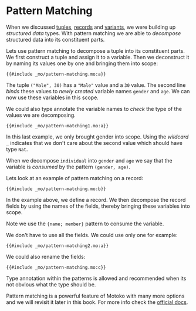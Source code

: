 # Pattern Matching

When we discussed [tuples](/common-programming-concepts/types/tuples.html), [records](/common-programming-concepts/types/records.html) and [variants](/common-programming-concepts/types/variants.html), we were building up _structured data_ types. With pattern matching we are able to _decompose_ structured data into its constituent parts.

Lets use pattern matching to decompose a tuple into its constituent parts. We first construct a tuple and assign it to a variable. Then we deconstruct it by naming its values one by one and bringing them into scope:

```motoko
{{#include _mo/pattern-matching.mo:a}}
```

The tuple `("Male", 30)` has a `"Male"` value and a `30` value. The second line _binds_ these values to _newly created_ variable names `gender` and `age`. We can now use these variables in this scope.

We could also type annotate the variable names to _check_ the type of the values we are decomposing.

```motoko
{{#include _mo/pattern-matching1.mo:a}}
```

In this last example, we only brought gender into scope. Using the _wildcard_ `_` indicates that we don't care about the second value which should have type `Nat`.

When we decompose `individual` into `gender` and `age` we say that the variable is _consumed_ by the pattern `(gender, age)`.

Lets look at an example of pattern matching on a record:

```motoko
{{#include _mo/pattern-matching.mo:b}}
```

In the example above, we define a record. We then decompose the record fields by using the names of the fields, thereby bringing these variables into scope.

Note we use the `{name; member}` pattern to consume the variable.

We don't have to use all the fields. We could use only one for example:

```motoko
{{#include _mo/pattern-matching2.mo:a}}
```

We could also rename the fields:

```motoko
{{#include _mo/pattern-matching.mo:c}}
```

Type annotation within the patterns is allowed and recommended when its not obvious what the type should be.

Pattern matching is a powerful feature of Motoko with many more options and we will revisit it later in this book. For more info check the [official docs](https://internetcomputer.org/docs/current/developer-docs/build/cdks/motoko-dfinity/pattern-matching).
